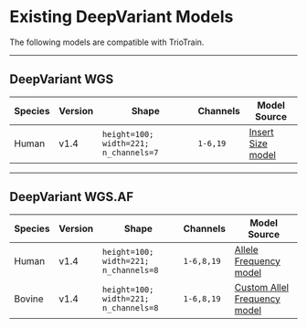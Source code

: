 # Existing DeepVariant Models

The following models are compatible with TrioTrain.

---

## DeepVariant WGS

| Species | Version | Shape | Channels | Model Source   |
| ------- | ------- | ----- | -------- | -------------- |
| Human   | v1.4    | `height=100; width=221; n_channels=7` | `1-6,19` | [Insert Size model](https://console.cloud.google.com/storage/browser/deepvariant/models/DeepVariant/1.4.0/DeepVariant-inception_v3-1.4.0+data-wgs_standard) |

---

## DeepVariant WGS.AF

| Species | Version | Shape | Channels | Model Source   |
| ------- | ------- | ----- | -------- | -------------- |
| Human   | v1.4    | `height=100; width=221; n_channels=8` | `1-6,8,19` |  [Allele Frequency model](https://console.cloud.google.com/storage/browser/brain-genomics-public/research/allele_frequency/pretrained_model_WGS/1.4.0/) |
| Bovine | v1.4    | `height=100; width=221; n_channels=8` | `1-6,8,19` |  [Custom Allel Frequency model](https://github.com/jkalleberg/DV-TrioTrain/triotrain/model_training/pretrained_models/)|
